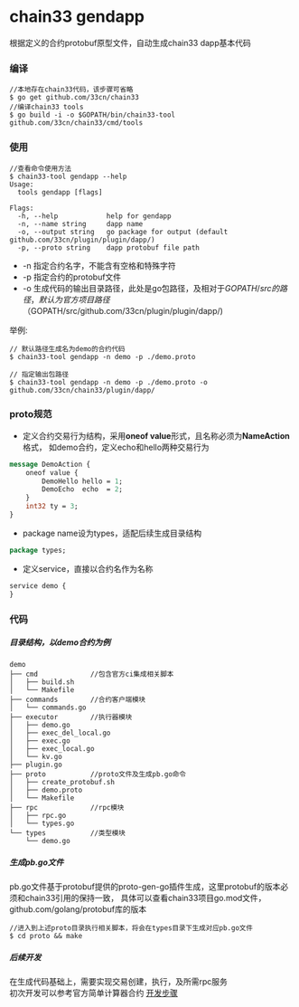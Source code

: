
# chain33 gendapp
根据定义的合约protobuf原型文件，自动生成chain33 dapp基本代码

### 编译
```
//本地存在chain33代码，该步骤可省略
$ go get github.com/33cn/chain33
//编译chain33 tools
$ go build -i -o $GOPATH/bin/chain33-tool github.com/33cn/chain33/cmd/tools
```

### 使用
```
//查看命令使用方法
$ chain33-tool gendapp --help
Usage:
  tools gendapp [flags]

Flags:
  -h, --help            help for gendapp
  -n, --name string     dapp name
  -o, --output string   go package for output (default github.com/33cn/plugin/plugin/dapp/)
  -p, --proto string    dapp protobuf file path
```
* -n 指定合约名字，不能含有空格和特殊字符
* -p 指定合约的protobuf文件
* -o 生成代码的输出目录路径，此处是go包路径，及相对于$GOPATH/src的路径，
默认为官方项目路径（$GOPATH/src/github.com/33cn/plugin/plugin/dapp/)

举例:
```
// 默认路径生成名为demo的合约代码
$ chain33-tool gendapp -n demo -p ./demo.proto

// 指定输出包路径
$ chain33-tool gendapp -n demo -p ./demo.proto -o github.com/33cn/chain33/plugin/dapp/

```
### proto规范
* 定义合约交易行为结构，采用**oneof value**形式，且名称必须为**NameAction**格式，
如demo合约，定义echo和hello两种交易行为
```proto
message DemoAction {
    oneof value {
        DemoHello hello = 1;
        DemoEcho  echo  = 2;
    }
    int32 ty = 3;
}
``` 
* package name设为types，适配后续生成目录结构
```proto
package types;
```

* 定义service，直接以合约名作为名称
```proto
service demo {
}
```




### 代码
##### 目录结构，以demo合约为例
```
demo
├── cmd             //包含官方ci集成相关脚本
│   ├── build.sh
│   └── Makefile
├── commands        //合约客户端模块
│   └── commands.go
├── executor        //执行器模块
│   ├── demo.go                 
│   ├── exec_del_local.go       
│   ├── exec.go
│   ├── exec_local.go       
│   └── kv.go
├── plugin.go
├── proto           //proto文件及生成pb.go命令
│   ├── create_protobuf.sh
│   ├── demo.proto
│   └── Makefile
├── rpc             //rpc模块
│   ├── rpc.go
│   └── types.go
└── types           //类型模块
    └── demo.go 

```
##### 生成pb.go文件
pb.go文件基于protobuf提供的proto-gen-go插件生成，这里protobuf的版本必须和chain33引用的保持一致，
具体可以查看chain33项目go.mod文件，github.com/golang/protobuf库的版本
```
//进入到上述proto目录执行相关脚本，将会在types目录下生成对应pb.go文件
$ cd proto && make
```

##### 后续开发   
在生成代码基础上，需要实现交易创建，执行，及所需rpc服务<br/>
初次开发可以参考官方简单计算器合约
[开发步骤](https://github.com/33cn/chain33/blob/master/cmd/tools/doc/gencalculator.md)

